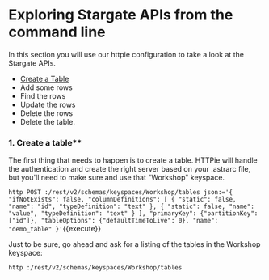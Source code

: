 # Exploring Stargate APIs from the command line

In this section you will use our httpie configuration to take a look at the Stargate APIs.

* [Create a Table](1.-create-a-table)
* Add some rows
* Find the rows
* Update the rows
* Delete the rows
* Delete the table.

### 1. Create a table**

The first thing that needs to happen is to create a table.  HTTPie will handle the authentication and create the right server based on your .astrarc file, but you'll need to make sure and use that "Workshop" keyspace.

`http POST :/rest/v2/schemas/keyspaces/Workshop/tables json:='{
    "ifNotExists": false,
    "columnDefinitions": [
        {
            "static": false,
            "name": "id",
            "typeDefinition": "text"
        },
        {
            "static": false,
            "name": "value",
            "typeDefinition": "text"
        }
    ],
    "primaryKey": {"partitionKey": ["id"]},
    "tableOptions": {"defaultTimeToLive": 0},
    "name": "demo_table"
}'`{{execute}}

Just to be sure, go ahead and ask for a listing of the tables in the Workshop keyspace:

`http :/rest/v2/schemas/keyspaces/Workshop/tables`


